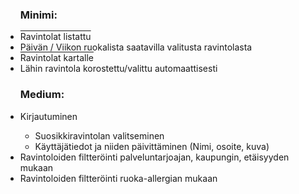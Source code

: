 <ul>
    <h3>Minimi:</h3>
    <li style="text-decoration:overline">Ravintolat listattu</li> 
    <li>Päivän / Viikon ruokalista saatavilla valitusta ravintolasta</li>
    <li style="text-decoration:overline">Ravintolat kartalle</li>
    <li>Lähin ravintola korostettu/valittu automaattisesti</li>
</ul>

<ul>
    <h3>Medium:</h3>
    <li>Kirjautuminen</li>
        <ul>
        <li>Suosikkiravintolan valitseminen</li>
        <li>Käyttäjätiedot ja niiden päivittäminen (Nimi, osoite, kuva)</li>
        </ul>
    <li>Ravintoloiden filtteröinti palveluntarjoajan, kaupungin, etäisyyden mukaan</li>
    <li>Ravintoloiden filtteröinti ruoka-allergian mukaan</li>
</ul>
